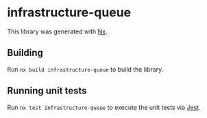# infrastructure-queue

This library was generated with [Nx](https://nx.dev).

## Building

Run `nx build infrastructure-queue` to build the library.

## Running unit tests

Run `nx test infrastructure-queue` to execute the unit tests via [Jest](https://jestjs.io).
